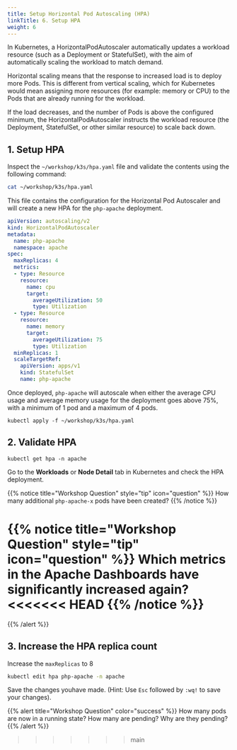 ```yaml
---
title: Setup Horizontal Pod Autoscaling (HPA)
linkTitle: 6. Setup HPA
weight: 6
---
```


In Kubernetes, a HorizontalPodAutoscaler automatically updates a workload resource (such as a Deployment or StatefulSet), with the aim of automatically scaling the workload to match demand.

Horizontal scaling means that the response to increased load is to deploy more Pods. This is different from vertical scaling, which for Kubernetes would mean assigning more resources (for example: memory or CPU) to the Pods that are already running for the workload.

If the load decreases, and the number of Pods is above the configured minimum, the HorizontalPodAutoscaler instructs the workload resource (the Deployment, StatefulSet, or other similar resource) to scale back down.

## 1. Setup HPA

Inspect the `~/workshop/k3s/hpa.yaml` file and validate the contents using the following command:

``` bash
cat ~/workshop/k3s/hpa.yaml
```

This file contains the configuration for the Horizontal Pod Autoscaler and will create a new HPA for the `php-apache` deployment.

``` yaml
apiVersion: autoscaling/v2
kind: HorizontalPodAutoscaler
metadata:
  name: php-apache
  namespace: apache
spec:
  maxReplicas: 4
  metrics:
  - type: Resource
    resource:
      name: cpu
      target:
        averageUtilization: 50
        type: Utilization
  - type: Resource
    resource:
      name: memory
      target:
        averageUtilization: 75
        type: Utilization
  minReplicas: 1
  scaleTargetRef:
    apiVersion: apps/v1
    kind: StatefulSet
    name: php-apache
```

Once deployed, `php-apache` will autoscale when either the average CPU usage and average memory usage for the deployment goes above 75%, with a minimum of 1 pod and a maximum of 4 pods.

``` text
kubectl apply -f ~/workshop/k3s/hpa.yaml
```

## 2. Validate HPA

``` text
kubectl get hpa -n apache
```

Go to the **Workloads** or **Node Detail** tab in Kubernetes and check the HPA deployment.

{{% notice title="Workshop Question" style="tip" icon="question" %}}
How many additional `php-apache-x` pods have been created?
{{% /notice %}}

{{% notice title="Workshop Question" style="tip" icon="question" %}}
Which metrics in the Apache Dashboards have significantly increased again?
<<<<<<< HEAD
{{% /notice %}}
=======
{{% /alert %}}

## 3. Increase the HPA replica count

Increase the `maxReplicas` to 8

``` bash
kubectl edit hpa php-apache -n apache
```

Save the changes youhave made. (Hint: Use `Esc` followed by `:wq!` to save your changes).

{{% alert title="Workshop Question" color="success" %}}
How many pods are now in a running state? How many are pending? Why are they pending?
{{% /alert %}}
>>>>>>> main
